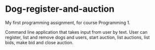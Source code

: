 # Dog-register-and-auction

My first programming assignment, for course Programming 1.

Command line application that takes input from user by text.
User can register, list and remove dogs and users, start auction, list auctions, list bids, make bid and close auction.
